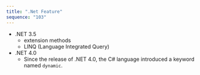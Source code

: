 ```yaml
---
title: ".Net Feature"
sequence: "103"
---
```


- .NET 3.5
    - extension methods
    - LINQ (Language Integrated Query)
- .NET 4.0
    - Since the release of .NET 4.0, the C# language introduced a keyword named `dynamic`.

